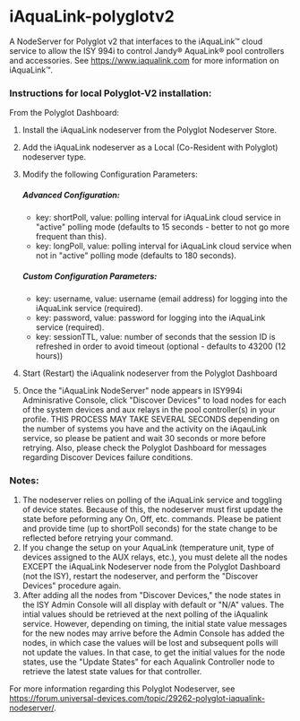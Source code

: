 # iAquaLink-polyglotv2
A NodeServer for Polyglot v2 that interfaces to the iAquaLink™ cloud service to allow the ISY 994i to control Jandy® AquaLink® pool controllers and accessories. See https://www.iaqualink.com for more information on iAquaLink™.

### Instructions for local Polyglot-V2 installation:

From the Polyglot Dashboard:
1. Install the iAquaLink nodeserver from the Polyglot Nodeserver Store.
2. Add the iAquaLink nodeserver as a Local (Co-Resident with Polyglot) nodeserver type.
3. Modify the following Configuration Parameters:

    ##### Advanced Configuration:
    - key: shortPoll, value: polling interval for iAquaLink cloud service in "active" polling mode (defaults to 15 seconds - better to not go more frequent than this).
    - key: longPoll, value: polling interval for iAquaLink cloud service when not in "active" polling mode (defaults to 180 seconds).

    ##### Custom Configuration Parameters:
    - key: username, value: username (email address) for logging into the iAquaLink service (required).
    - key: password, value: password for logging into the iAquaLink service (required).
    - key: sessionTTL, value: number of seconds that the session ID is refreshed in order to avoid timeout (optional - defaults to 43200 (12 hours))

4. Start (Restart) the iAqualink nodeserver from the Polyglot Dashboard
5. Once the "iAquaLink NodeServer" node appears in ISY994i Adminisrative Console, click "Discover Devices" to load nodes for each of the system devices and aux relays in the pool controller(s) in your profile. THIS PROCESS MAY TAKE SEVERAL SECONDS depending on the number of systems you have and the activity on the iAqauLink service, so please be patient and wait 30 seconds or more before retrying. Also, please check the Polyglot Dashboard for messages regarding Discover Devices failure conditions.

### Notes:

1. The nodeserver relies on polling of the iAquaLink service and toggling of device states. Because of this, the nodeserver must first update the state before peforming any On, Off, etc. commands. Please be patient and provide time (up to shortPoll seconds) for the state change to be reflected before retrying your command.
2. If you change the setup on your AquaLink (temperature unit, type of devices assigned to the AUX relays, etc.), you must delete all the nodes EXCEPT the iAquaLink Nodeserver node from the Polyglot Dashboard (not the ISY), restart the nodeserver, and perform the "Discover Devices" procedure again.
3. After adding all the nodes from "Discover Devices," the node states in the ISY Admin Console will all display with default or "N/A" values. The intial values should be retrieved at the next polling of the iAqualink service. However, depending on timing, the initial state value messages for the new nodes may arrive before the Admin Console has added the nodes, in which case the values will be lost and subsequent polls will not update the values. In that case, to get the initial values for the node states, use the "Update States" for each Aqualink Controller node to retrieve the latest state values for that controller.

For more information regarding this Polyglot Nodeserver, see https://forum.universal-devices.com/topic/29262-polyglot-iaqualink-nodeserver/.
